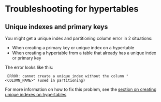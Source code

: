 # Troubleshooting for hypertables

## Unique indexes and primary keys
You might get a unique index and partitioning column error in 2 situations:
*   When creating a primary key or unique index on a hypertable
*   When creating a hypertable from a table that already has a unique index or
    primary key

The error looks like this:
```
 ERROR: cannot create a unique index without the column "<COLUMN_NAME>" (used in partitioning) 
```

For more information on how to fix this problem, see the
[section on creating unique indexes on hypertables][unique-indexes].

[unique-indexes]: timescaledb/:currentVersion:/how-to-guides/hypertables/hypertables-and-unique-indexes/